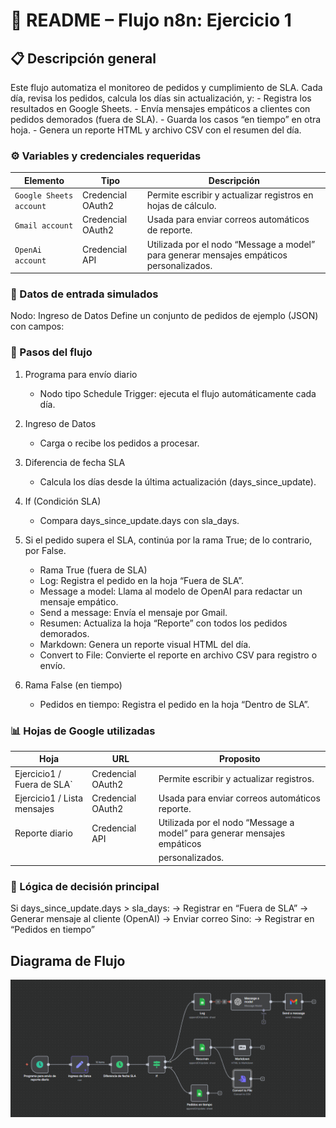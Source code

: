 # 🧩 README – Flujo n8n: Ejercicio 1

## 📋 Descripción general

Este flujo automatiza el monitoreo de pedidos y cumplimiento de SLA.
Cada día, revisa los pedidos, calcula los días sin actualización, y:
    -   Registra los resultados en Google Sheets.
    - Envía mensajes empáticos a clientes con pedidos demorados (fuera de SLA).
    - Guarda los casos “en tiempo” en otra hoja.
    - Genera un reporte HTML y archivo CSV con el resumen del día.

### ⚙️ Variables y credenciales requeridas

Elemento                | Tipo              | Descripción                                                                             |
| ----------------------- | ----------------- | --------------------------------------------------------------------------------------- |
| `Google Sheets account` | Credencial OAuth2 | Permite escribir y actualizar registros en hojas de cálculo.                            |
| `Gmail account`         | Credencial OAuth2 | Usada para enviar correos automáticos de reporte.                                       |
| `OpenAi account`        | Credencial API    | Utilizada por el nodo “Message a model” para generar mensajes empáticos personalizados. |

### 🧾 Datos de entrada simulados

Nodo: Ingreso de Datos
Define un conjunto de pedidos de ejemplo (JSON) con campos:

### 🚀 Pasos del flujo

1. Programa para envío diario
    - Nodo tipo Schedule Trigger: ejecuta el flujo automáticamente cada día.

2. Ingreso de Datos
    - Carga o recibe los pedidos a procesar.

3. Diferencia de fecha SLA
    - Calcula los días desde la última actualización (days_since_update).

4. If (Condición SLA)
    - Compara days_since_update.days con sla_days.

5. Si el pedido supera el SLA, continúa por la rama True; de lo contrario, por False.
    - Rama True (fuera de SLA)
    - Log: Registra el pedido en la hoja “Fuera de SLA”.
    - Message a model: Llama al modelo de OpenAI para redactar un mensaje empático.
    - Send a message: Envía el mensaje por Gmail.
    - Resumen: Actualiza la hoja “Reporte” con todos los pedidos demorados.
    - Markdown: Genera un reporte visual HTML del día.
    - Convert to File: Convierte el reporte en archivo CSV para registro o envío.

6. Rama False (en tiempo)
    - Pedidos en tiempo: Registra el pedido en la hoja “Dentro de SLA”.

### 📊 Hojas de Google utilizadas

Hoja                         | URL               | Proposito                                                              |
| -----------------------    | ----------------- | ---------------------------------------------------------------------- |
| Ejercicio1 / Fuera de SLA` | Credencial OAuth2 | Permite escribir y actualizar registros.                               |
| Ejercicio1 / Lista mensajes| Credencial OAuth2 | Usada para enviar correos automáticos reporte.                         |
| Reporte diario             | Credencial API    | Utilizada por el nodo “Message a model” para generar mensajes empáticos|
|                            |                   | personalizados.                                                        |

### 🧠 Lógica de decisión principal

Si days_since_update.days > sla_days:
    -> Registrar en “Fuera de SLA”
    -> Generar mensaje al cliente (OpenAI)
    -> Enviar correo
Sino:
    -> Registrar en “Pedidos en tiempo”


## Diagrama de Flujo

![alt text](Flujo.png)


